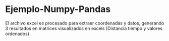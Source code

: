 # Ejemplo-Numpy-Pandas

El archivo excel es procesado para extraer coordenadas y datos, generando 3 resultados  en matrices visualizados en excels (Distancia tiempo y valores ordenados)
